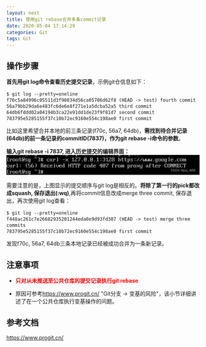 ```yaml
---
layout: next
title: 使用git rebase合并多条commit记录
date: 2020-05-04 17:14:29
categories: Git
tags: Git
---
```


## 操作步骤

**首先用git log命令查看历史提交记录**，示例git仓信息如下：

```shell
$ git log --pretty=oneline
f70c5a84996c05511d3f98034d56ca05706d62f8 (HEAD -> test) fourth commit
56a79bb29da6e483fc6de6e8f271e1a5dcba52a5 third commit
64db6fddd02a04194b3ca22e91dd1de23f9f81d7 second commit
783795e5285155f37c10b72ec9160e554c198ae0 first commit
```

<!-- more -->

比如这里希望合并本地的前三条记录(f70c, 56a7, 64db)，**需找到待合并记录(64db)的前一条记录的commitID(7837)，作为git rebase -i命令的参数**。

**输入git rebase -i 7837, 进入历史提交的编辑界面：**
![](image1.png)

需要注意的是，上图显示的提交顺序与git log是相反的。**将除了第一行的pick都改成squash, 保存退出(:wq)**,再将commit信息改成merge three commit, 保存退出，再次使用git log查看：

```shell
$ git log --pretty=oneline
f448ac261c7e26682935201244eda0e9d93fd307 (HEAD -> test) merge three commits
783795e5285155f37c10b72ec9160e554c198ae0 first commit
```

发现f70c, 56a7, 64db三条本地记录已经被成功合并为一条新记录。

## 注意事项

* <font color='red'>**只对从未推送至公共仓库的提交记录执行git rebase**</font>

* 原因可参考<a href = "https://www.progit.cn/">https://www.progit.cn/</a>  "Git分支 -> 变基的风险"，该小节详细讲述了在一个公共仓库执行变基操作的问题。

## 参考文档

<a href = "https://www.progit.cn/">https://www.progit.cn/  </a>

